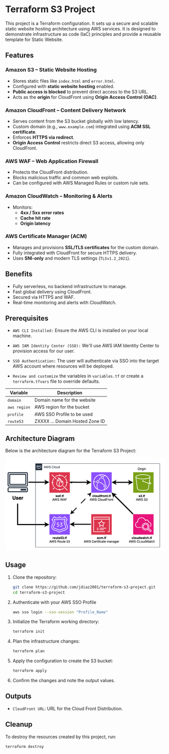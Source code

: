 # Terraform S3 Project

This project is a Terraform configuration. It sets up a secure and scalable static website hosting architecture using AWS services. It is designed to demonstrate infrastructure as code (IaC) principles and provide a reusable template for Static Website.

## Features
### Amazon S3 – Static Website Hosting
- Stores static files like `index.html` and `error.html`.
- Configured with **static website hosting** enabled.
- **Public access is blocked** to prevent direct access to the S3 URL.
- Acts as the **origin** for CloudFront using **Origin Access Control (OAC)**.

### Amazon CloudFront – Content Delivery Network
- Serves content from the S3 bucket globally with low latency.
- Custom domain (e.g., `www.example.com`) integrated using **ACM SSL certificate**.
- Enforces **HTTPS via redirect**.
- **Origin Access Control** restricts direct S3 access, allowing only CloudFront.

### AWS WAF – Web Application Firewall
- Protects the CloudFront distribution.
- Blocks malicious traffic and common web exploits.
- Can be configured with AWS Managed Rules or custom rule sets.

### Amazon CloudWatch – Monitoring & Alerts
- Monitors:
  - **4xx / 5xx error rates**
  - **Cache hit rate**
  - **Origin latency**
 
### AWS Certificate Manager (ACM)
- Manages and provisions **SSL/TLS certificates** for the custom domain.
- Fully integrated with CloudFront for secure HTTPS delivery.
- Uses **SNI-only** and modern TLS settings (`TLSv1.2_2021`).

## Benefits
- Fully serverless, no backend infrastructure to manage.
- Fast global delivery using CloudFront.
- Secured via HTTPS and WAF.
- Real-time monitoring and alerts with CloudWatch.

## Prerequisites

- `AWS CLI Installed:` Ensure the AWS CLI is installed on your local machine.
- `AWS IAM Identity Center (SSO):` We'll use AWS IAM Identity Center to provision access for our user.
- `SSO Authentication:` The user will authenticate via SSO into the target AWS account where resources will be deployed.

- `Review and customize` the variables in `variables.tf` or create a `terraform.tfvars` file to override defaults.

| Variable           | Description                          | 
|--------------------|--------------------------------------|
| `domain`           | Domain name for the website          |
| `aws region`       | AWS region for the bucket            |
| `profile`          | AWS SSO Profile to be used           |
| `route53`          | ZXXXX ... Domain Hosted Zone ID      |


## Architecture Diagram

Below is the architecture diagram for the Terraform S3 Project:

![Terraform S3 Project Architecture](images/terraform-s3-diagram.png)

## Usage

1. Clone the repository:
    ```bash
    git clone https://github.com/jdiaz2001/terraform-s3-project.git
    cd terraform-s3-project
    ```
2. Authenticate with your AWS SSO Profile
    ```bash
    aws sso login --sso-session "Profile_Name" 
    ```

3. Initialize the Terraform working directory:
    ```bash
    terraform init
    ```
    
4. Plan the infrastructure changes:
    ```bash
    terraform plan
    ```

5. Apply the configuration to create the S3 bucket:
    ```bash
    terraform apply
    ```

6. Confirm the changes and note the output values.

## Outputs
- `CloudFront URL`: URL for the Cloud Front Distribution.

## Cleanup

To destroy the resources created by this project, run:
```bash
terraform destroy
```
